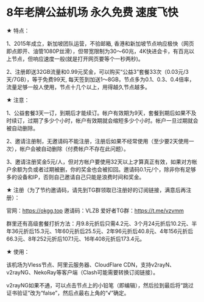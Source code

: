 # 8年老牌公益机场 永久免费 速度飞快


★ 特点：

1、2015年成立，新加坡团队运营，不验邮箱, 香港和新加坡节点响应极快（网页即点即开、油管1080P丝滑），但带宽限制为30～60兆，4K快进会卡，有百兆以上节点，但响应速度一般(就是打开网页要等个一秒两秒)。

2、注册即送32GB流量和0.99元奖金，可以购买“公益3”套餐33次（0.03元/3天/7GB），等于免费99天, 每天签到加送1～8GB，节点多为0.1、0.3、0.4倍率，流量足够一般人使用，节点十几个以上，用得越久节点越多。

★ 注意：

1、公益套餐3天一订，到期后才能续订。帐户有效期为9天，套餐到期后如果不及时续订，过期了多少个小时，帐户有效期就会缩短多少个小时。帐户一旦过期就会被自动删除。

2、邀请注册制，无邀请码不能注册，注册后如果不经常使用（至少要2天使用一次），帐户会被自动删除（付费帐户不存在此问题）。

3、邀请注册奖金5元/人，但对方帐户要使用32天以上才算真正有效，如果对方帐户余额为负或者过期被删，你的奖金也会被扣回。邀请码0.1元/个，除非你有足够多的设备和IP，否则自己邀请自己只能是浪费时间和奖金。

★ 注册（为了节约邀请码，请先到TG群领取已注册好的订阅链接，满意后再注册）：

官网：https://okgg.top
邀请码：VLZB
爱好者TG群：https://t.me/vzvmm

群里还有高级套餐打折方法：月9.8元折后只需4.2元、3个月24元折后10.2元、半年36元折后15.3元、1年60元折后25.5元、2年96元折后40.8元、4年156元折后66.3元、8年252元折后107.1元、16年408元折后173.4元。

★ 使用：

该机场为Vless节点、阿里云服务器、CloudFlare CDN，支持v2rayN、v2rayNG、NekoRay等客户端（Clash可能需要转换订阅链接）。

v2rayNG如果不通，可以点击节点上的小铅笔（即编辑），然后拉到最后将“跳过证书验证”改为“false”，然后点最右上角的“√”确定。

